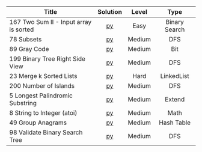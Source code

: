 
| Title  | Solution |Level | Type |
|-------------|:-----:| :-----: | :------: |
|167 Two Sum II - Input array is sorted | [py](https://github.com/cloi1994/session1/blob/master/Amazon/167.py) | Easy | Binary Search |
|78 Subsets | [py](https://github.com/cloi1994/session1/blob/master/Amazon/78.py) | Medium | DFS 
|89 Gray Code| [py](https://github.com/cloi1994/session1/blob/master/Amazon/89.py) | Medium | Bit 
|199 Binary Tree Right Side View| [py](https://github.com/cloi1994/session1/blob/master/Amazon/199.py) | Medium | DFS 
|23 Merge k Sorted Lists | [py](https://github.com/cloi1994/session1/blob/master/Amazon/23.py) | Hard | LinkedList 
|200 Number of Islands | [py](https://github.com/cloi1994/session1/blob/master/Amazon/200.py) | Medium | DFS 
|5 Longest Palindromic Substring | [py](https://github.com/cloi1994/session1/blob/master/Amazon/5.py) | Medium | Extend 
|8 String to Integer (atoi) | [py](https://github.com/cloi1994/session1/blob/master/Amazon/8.py) | Medium | Math 
|49 Group Anagrams | [py](https://github.com/cloi1994/session1/blob/master/Amazon/49.py) | Medium | Hash Table 
|98 Validate Binary Search Tree | [py](https://github.com/cloi1994/session1/blob/master/Amazon/98.py) | Medium | DFS 
